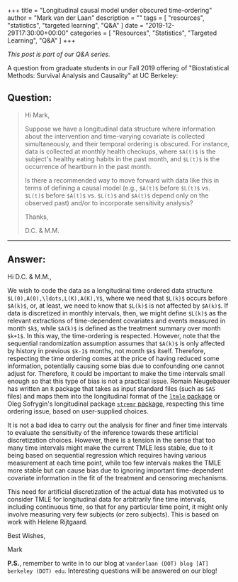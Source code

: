 +++
title = "Longitudinal causal model under obscured time-ordering"
author = "Mark van der Laan"
description = ""
tags = [
    "resources",
    "statistics",
    "targeted learning",
    "Q&A"
]
date = "2019-12-29T17:30:00+00:00"
categories = [
    "Resources",
    "Statistics",
    "Targeted Learning",
    "Q&A"
]
+++

_This post is part of our Q&A series._

A question from graduate students in our Fall 2019 offering of "Biostatistical
Methods: Survival Analysis and Causality" at UC Berkeley:

## Question:

> Hi Mark,
>
> Suppose we have a longitudinal data structure where information about the
> intervention and time-varying covariate is collected simultaneously, and their
> temporal ordering is obscured. For instance, data is collected at monthly
> health checkups, where `$A(t)$` is the subject's healthy eating habits in the
> past month, and `$L(t)$` is the occurrence of heartburn in the past month.
>
> Is there a recommended way to move forward with data like this in terms of
> defining a causal model (e.g., `$A(t)$` before `$L(t)$` vs. `$L(t)$` before
> `$A(t)$` vs. `$L(t)$` and `$A(t)$` depend only on the observed past) and/or to
> incorporate sensitivity analysis?
>
> Thanks,
>
> D.C. & M.M.

---

## Answer:

Hi D.C. & M.M.,

We wish to code the data as a longitudinal time ordered data structure
`$L(0),A(0),\ldots,L(K),A(K),Y$`, where we need that `$L(k)$` occurs before
`$A(k)$`, or, at least, we need to know that `$L(k)$` is not affected by
`$A(k)$`. If data is discretized in monthly intervals, then, we might define
`$L(k)$` as the relevant extractions of time-dependent covariates and events
measured in month `$k$`, while `$A(k)$` is defined as the treatment summary over
month `$k+1$`. In this way, the time-ordering is respected. However, note that
the sequential randomization assumption assumes that `$A(k)$` is only affected
by history in previous `$k-1$` months, not month `$k$` itself. Therefore,
respecting the time ordering comes at the price of having reduced some
information, potentially causing some bias due to confounding one cannot adjust
for. Therefore, it could be important to make the time intervals small enough so
that this type of bias is not a practical issue. Romain Neugebauer has written
an `R` package that takes as input standard files (such as `SAS` files) and maps
them into the longitudinal format of the [`ltmle`
package]( https://CRAN.R-project.org/package=ltmle) or Oleg Sofrygin's
longitudinal package [`stremr`
package](https://github.com/osofr/stremr), respecting this time ordering issue,
based on user-supplied choices.

It is not a bad idea to carry out the analysis for finer and finer time
intervals to evaluate the sensitivity of the inference towards these artificial
discretization choices. However, there is a tension in the sense that too many
time intervals might make the current TMLE less stable, due to it being based on
sequential regression which requires having various measurement at each time
point, while too few intervals makes the TMLE more stable but can cause bias due
to ignoring important time-dependent covariate information in the fit of the
treatment and censoring mechanisms.

This need for artificial discretization of the actual data has motivated us to
consider TMLE for longitudinal data for arbitrarily fine time intervals,
including continuous time, so that for any particular time point, it might only
involve measuring very few subjects (or zero subjects). This is based on work
with Helene Rijtgaard.

Best Wishes,

Mark

__P.S.__, remember to write in to our blog at `vanderlaan (DOT) blog [AT]
berkeley (DOT) edu`. Interesting questions will be answered on our blog!